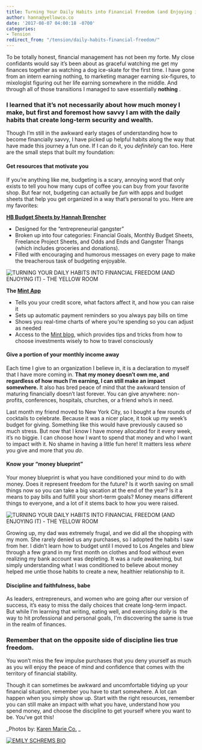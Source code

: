 ```yaml
---
title: Turning Your Daily Habits into Financial Freedom (and Enjoying it)
author: hanna@yellowco.co
date: '2017-08-07 04:00:18 -0700'
categories:
- Tension
redirect_from: "/tension/daily-habits-financial-freedom/"
---
```


To be totally honest, financial management has not been my forte. My close confidants would say it’s been about as graceful watching me get my finances together as watching a dog ice-skate for the first time. I have gone from an intern earning nothing, to marketing manager earning six-figures, to mixologist figuring out her life earning somewhere in the middle. And through all of those transitions I managed to save essentially **nothing** .

### **I learned that it’s not necessarily about how much money I make, but first and foremost how savvy I am with the daily habits that create long-term security and wealth.**

Though I’m still in the awkward early stages of understanding how to become financially savvy, I have picked up helpful habits along the way that have made this journey a fun one. If I can do it, you _definitely_ can too. Here are the small steps that built my foundation:

#### **Get resources that motivate you**

If you’re anything like me, budgeting is a scary, annoying word that only exists to tell you how many cups of coffee you can buy from your favorite shop. But fear not, budgeting can actually be _fun_ with apps and budget sheets that help you get organized in a way that’s personal to you. Here are my favorites:

**[HB Budget Sheets by Hannah Brencher](http://hannah-brencher.squarespace.com/new-products/downloadable-baller-budget-sheeeetzzz)**

*   Designed for the “entrepreneurial gangster”
*   Broken up into four categories: Financial Goals, Monthly Budget Sheets, Freelance Project Sheets, and Odds and Ends and Gangster Thangs (which includes groceries and donations).
*   Filled with encouraging and humorous messages on every page to make the treacherous task of budgeting enjoyable.

![TURNING YOUR DAILY HABITS INTO FINANCIAL FREEDOM (AND ENJOYING IT) - THE YELLOW ROOM](http://yellowco.co/wp-content/uploads/2017/08/MG_5429.jpg)

**The [Mint App](https://www.mint.com/)**

*   Tells you your credit score, what factors affect it, and how you can raise it
*   Sets up automatic payment reminders so you always pay bills on time
*   Shows you real-time charts of where you’re spending so you can adjust as needed
*   Access to the [Mint blog](https://blog.mint.com/), which provides tips and tricks from how to choose investments wisely to how to travel consciously

#### **Give a portion of your monthly income away**

Each time I give to an organization I believe in, it is a declaration to myself that I have more coming in. **That my money doesn’t own me, and regardless of how much I’m earning, I can still make an impact somewhere.** It also has bred peace of mind that the awkward tension of maturing financially doesn’t last forever. You can give anywhere: non-profits, conferences, hospitals, churches, or a friend who’s in need.

Last month my friend moved to New York City, so I bought a few rounds of cocktails to celebrate. Because it was a nicer place, it took up my week’s budget for giving. Something like this would have previously caused so much stress. But now that I know I have money allocated for it every week, it’s no biggie. I can choose how I want to spend that money and who I want to impact with it. No shame in having a little fun here! It matters less _where_ you give and more that you _do_.  

#### **Know your “money blueprint”**

Your money blueprint is what you have conditioned your mind to do with money. Does it represent freedom for the future? Is it worth saving on small things now so you can take a big vacation at the end of the year? Is it a means to pay bills and fulfill your short-term goals? Money means different things to everyone, and a lot of it stems back to how you were raised.

![TURNING YOUR DAILY HABITS INTO FINANCIAL FREEDOM (AND ENJOYING IT) - THE YELLOW ROOM](http://yellowco.co/wp-content/uploads/2017/08/MG_5523.jpg)

Growing up, my dad was extremely frugal, and we did all the shopping with my mom. She rarely denied us any purchases, so I adopted the habits I saw from her. I didn’t learn how to budget until I moved to Los Angeles and blew through a few grand in my first month on clothes and food without even realizing my bank account was depleting. It was a rude awakening, but simply understanding what I was conditioned to believe about money helped me untie those habits to create a new, healthier relationship to it.

#### **Discipline and faithfulness, babe**

As leaders, entrepreneurs, and women who are going after our version of success, it’s easy to miss the daily choices that create long-term impact. But while I’m learning that writing, eating well, and exercising _daily_ is  the way to hit professional and personal goals, I'm discovering the same is true in the realm of finances.

### **Remember that on the opposite side of discipline lies true freedom.**

You won’t miss the few impulse purchases that you deny yourself as much as you will enjoy the peace of mind and confidence that comes with the territory of financial stability.

Though it can sometimes be awkward and uncomfortable tidying up your financial situation, remember you have to start somewhere. A lot can happen when you simply show up. Start with the right resources, remember you can still make an impact with what you have, understand how you spend money, and choose the discipline to get yourself where you want to be. You’ve got this!

_Photos by: [Karen Marie Co.](http://www.karenmarie.co/) _

[![EMILY SCHREMS BIO](http://yellowco.co/wp-content/uploads/2017/07/EMILY-SCHREMS-BIO.jpg)](https://www.instagram.com/emschrems/)

